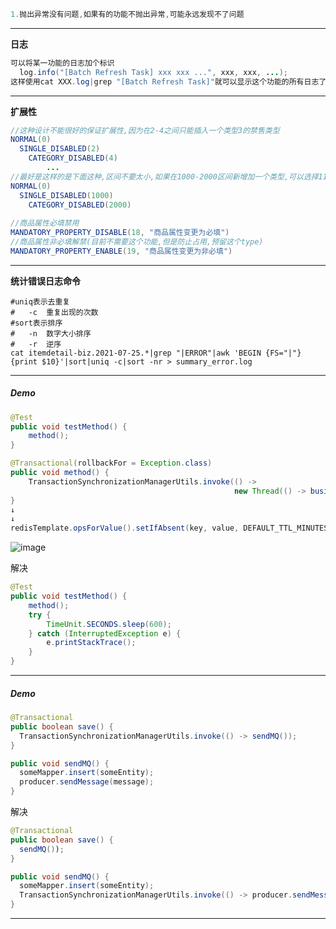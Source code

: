 ```java
1.抛出异常没有问题,如果有的功能不抛出异常,可能永远发现不了问题
```

---

**日志**

```java
可以将某一功能的日志加个标识
  log.info("[Batch Refresh Task] xxx xxx ...", xxx, xxx, ...);
这样使用cat XXX.log|grep "[Batch Refresh Task]"就可以显示这个功能的所有日志了
```

---

**扩展性**

```java
//这种设计不能很好的保证扩展性,因为在2-4之间只能插入一个类型3的禁售类型
NORMAL(0)
  SINGLE_DISABLED(2)
  	CATEGORY_DISABLED(4)
  		...
//最好是这样的是下面这种,区间不要太小,如果在1000-2000区间新增加一个类型,可以选择1100或者1500
NORMAL(0)
  SINGLE_DISABLED(1000)
  	CATEGORY_DISABLED(2000)
  
//商品属性必填禁用
MANDATORY_PROPERTY_DISABLE(18, "商品属性变更为必填")
//商品属性非必填解禁(目前不需要这个功能,但是防止占用,预留这个type)
MANDATORY_PROPERTY_ENABLE(19, "商品属性变更为非必填")
```

---

**统计错误日志命令**

```shell
#uniq表示去重复
#	-c	重复出现的次数
#sort表示排序
#	-n	数字大小排序
#	-r	逆序
cat itemdetail-biz.2021-07-25.*|grep "|ERROR"|awk 'BEGIN {FS="|"} {print $10}'|sort|uniq -c|sort -nr > summary_error.log
```

---

##### Demo

```java
@Test
public void testMethod() {
    method();
}
```

```java
@Transactional(rollbackFor = Exception.class)
public void method() {
    TransactionSynchronizationManagerUtils.invoke(() ->
                                                  new Thread(() -> business()));
}
↓
↓
redisTemplate.opsForValue().setIfAbsent(key, value, DEFAULT_TTL_MINUTES, MINUTES);
```

![image](https://user-images.githubusercontent.com/4274041/100562395-9189c180-32f6-11eb-90f6-fb118a6f4c96.png)

解决

```java
@Test
public void testMethod() {
    method();
    try {
        TimeUnit.SECONDS.sleep(600);
    } catch (InterruptedException e) {
        e.printStackTrace();
    }
}
```

---

##### Demo

```java
@Transactional
public boolean save() {
  TransactionSynchronizationManagerUtils.invoke(() -> sendMQ());
}

public void sendMQ() {
  someMapper.insert(someEntity);
  producer.sendMessage(message);
}
```

解决

```java
@Transactional
public boolean save() {
  sendMQ());
}

public void sendMQ() {
  someMapper.insert(someEntity);
  TransactionSynchronizationManagerUtils.invoke(() -> producer.sendMessage(message));
}
```

---